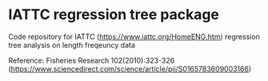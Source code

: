 # IATTC regression tree package
Code repository for IATTC (https://www.iattc.org/HomeENG.htm) regression tree analysis on length freqeuncy data

Reference: Fisheries Research 102(2010):323-326 (https://www.sciencedirect.com/science/article/pii/S0165783609003166)
